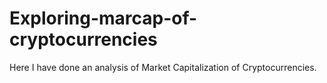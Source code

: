 # Exploring-marcap-of-cryptocurrencies
Here I have done an analysis of Market Capitalization of Cryptocurrencies.
